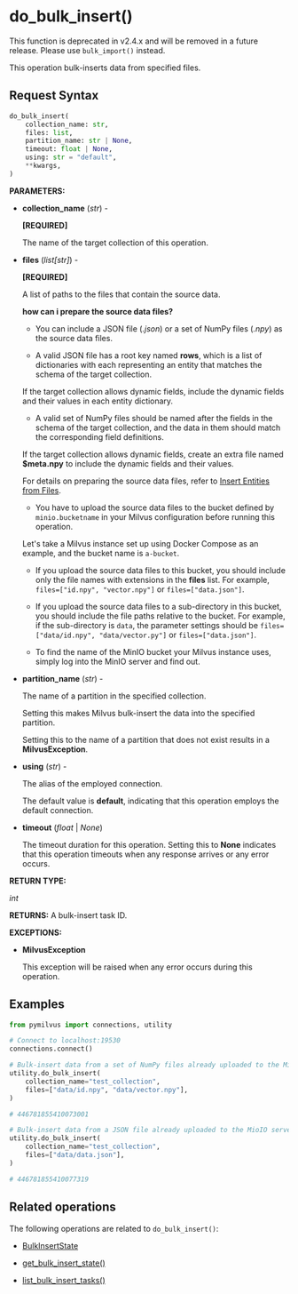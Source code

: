 # do_bulk_insert()

<div class="alert warn">

This function is deprecated in v2.4.x and will be removed in a future release. Please use `bulk_import()` instead.

</div>

This operation bulk-inserts data from specified files.

## Request Syntax

```python
do_bulk_insert(
    collection_name: str,
    files: list,
    partition_name: str | None,
    timeout: float | None,
    using: str = "default",
    **kwargs,
)
```

**PARAMETERS:**

- **collection_name** (*str*) -

    **[REQUIRED]**

    The name of the target collection of this operation.

- **files** (*list[str]*) -

    **[REQUIRED]**

    A list of paths to the files that contain the source data. 

    <div class="admonition note">

    <p><b>how can i prepare the source data files?</b></p>

    <ul>
    <li><p>You can include a JSON file (<em>.json</em>) or a set of NumPy files (<em>.npy</em>) as the source data files.</p></li>
    <li><p>A valid JSON file has a root key named <strong>rows</strong>, which is a list of dictionaries with each representing an entity that matches the schema of the target collection.</p></li>
    </ul>
    <p>If the target collection allows dynamic fields, include the dynamic fields and their values in each entity dictionary.</p>
    <ul>
    <li>A valid set of NumPy files should be named after the fields in the schema of the target collection, and the data in them should match the corresponding field definitions. </li>
    </ul>
    <p>If the target collection allows dynamic fields, create an extra file named <strong>$meta.npy</strong> to include the dynamic fields and their values.</p>
    <p>For details on preparing the source data files, refer to <a href="https://milvus.io/docs/bulk_insert.md">Insert Entities from Files</a>.</p>
    <ul>
    <li>You have to upload the source data files to the bucket defined by <code>minio.bucketname</code> in your Milvus configuration before running this operation. </li>
    </ul>
    <p>Let's take a Milvus instance set up using Docker Compose as an example, and the bucket name is <code>a-bucket</code>.</p>
    <ul>
    <li><p>If you upload the source data files to this bucket, you should include only the file names with extensions in the <strong>files</strong> list. For example, <code>files=["id.npy", "vector.npy"]</code> or <code>files=["data.json"]</code>.</p></li>
    <li><p>If you upload the source data files to a sub-directory in this bucket, you should include the file paths relative to the bucket. For example, if the sub-directory is <code>data</code>, the parameter settings should be <code>files=["data/id.npy", "data/vector.py"]</code> or <code>files=["data.json"]</code>.</p></li>
    <li><p>To find the name of the MinIO bucket your Milvus instance uses, simply log into the MinIO server and find out. </p></li>
    </ul>

    </div>

- **partition_name** (*str*) -

    The name of a partition in the specified collection.

    Setting this makes Milvus bulk-insert the data into the specified partition.

    Setting this to the name of a partition that does not exist results in a **MilvusException**.

- **using** (*str*) - 

    The alias of the employed connection.

    The default value is **default**, indicating that this operation employs the default connection.

- **timeout** (*float* | *None*)  

    The timeout duration for this operation. Setting this to **None** indicates that this operation timeouts when any response arrives or any error occurs.

**RETURN TYPE:**

*int*

**RETURNS:**
A bulk-insert task ID.

**EXCEPTIONS:**

- **MilvusException**

    This exception will be raised when any error occurs during this operation.

## Examples

```python
from pymilvus import connections, utility

# Connect to localhost:19530
connections.connect()

# Bulk-insert data from a set of NumPy files already uploaded to the MioIO server
utility.do_bulk_insert(
    collection_name="test_collection",
    files=["data/id.npy", "data/vector.npy"],
)

# 446781855410073001

# Bulk-insert data from a JSON file already uploaded to the MioIO server
utility.do_bulk_insert(
    collection_name="test_collection",
    files=["data/data.json"],
) 

# 446781855410077319
```

## Related operations

The following operations are related to `do_bulk_insert()`:

- [BulkInsertState](BulkInsertState.md)

- [get_bulk_insert_state()](get_bulk_insert_state.md)

- [list_bulk_insert_tasks()](list_bulk_insert_tasks.md)

